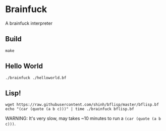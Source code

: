 # Brainfuck

A brainfuck interpreter

## Build

```
make
```

## Hello World

```
./brainfuck ./helloworld.bf
```

## Lisp!

```
wget https://raw.githubusercontent.com/shinh/bflisp/master/bflisp.bf
echo "(car (quote (a b c)))" | time ./brainfuck bflisp.bf
```

WARNING: It's very slow, may takes ~10 minutes to run a `(car (quote (a b c)))`.
